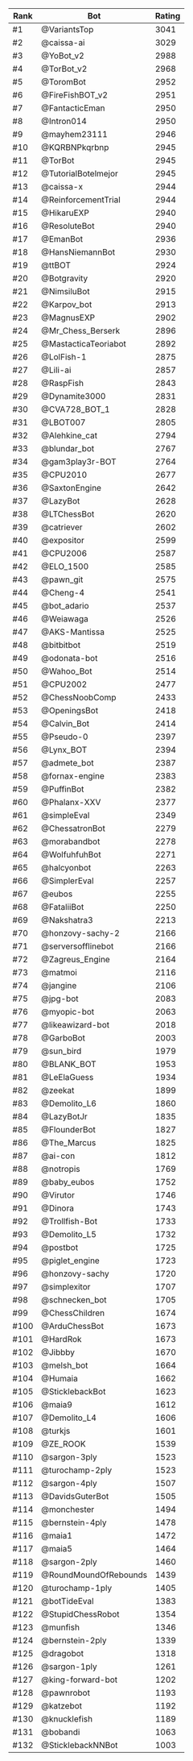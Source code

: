 Rank|Bot|Rating
---|---|---
#1|@VariantsTop|3041
#2|@caissa-ai|3029
#3|@YoBot_v2|2988
#4|@TorBot_v2|2968
#5|@ToromBot|2952
#6|@FireFishBOT_v2|2951
#7|@FantacticEman|2950
#8|@Intron014|2950
#9|@mayhem23111|2946
#10|@KQRBNPkqrbnp|2945
#11|@TorBot|2945
#12|@TutorialBotelmejor|2945
#13|@caissa-x|2944
#14|@ReinforcementTrial|2944
#15|@HikaruEXP|2940
#16|@ResoluteBot|2940
#17|@EmanBot|2936
#18|@HansNiemannBot|2930
#19|@ttBOT|2924
#20|@Botgravity|2920
#21|@NimsiluBot|2915
#22|@Karpov_bot|2913
#23|@MagnusEXP|2902
#24|@Mr_Chess_Berserk|2896
#25|@MastacticaTeoriabot|2892
#26|@LolFish-1|2875
#27|@Lili-ai|2857
#28|@RaspFish|2843
#29|@Dynamite3000|2831
#30|@CVA728_BOT_1|2828
#31|@LBOT007|2805
#32|@Alehkine_cat|2794
#33|@blundar_bot|2767
#34|@gam3play3r-BOT|2764
#35|@CPU2010|2677
#36|@SaxtonEngine|2642
#37|@LazyBot|2628
#38|@LTChessBot|2620
#39|@catriever|2602
#40|@expositor|2599
#41|@CPU2006|2587
#42|@ELO_1500|2585
#43|@pawn_git|2575
#44|@Cheng-4|2541
#45|@bot_adario|2537
#46|@Weiawaga|2526
#47|@AKS-Mantissa|2525
#48|@bitbitbot|2519
#49|@odonata-bot|2516
#50|@Wahoo_Bot|2514
#51|@CPU2002|2477
#52|@ChessNoobComp|2433
#53|@OpeningsBot|2418
#54|@Calvin_Bot|2414
#55|@Pseudo-0|2397
#56|@Lynx_BOT|2394
#57|@admete_bot|2387
#58|@fornax-engine|2383
#59|@PuffinBot|2382
#60|@Phalanx-XXV|2377
#61|@simpleEval|2349
#62|@ChessatronBot|2279
#63|@morabandbot|2278
#64|@WolfuhfuhBot|2271
#65|@halcyonbot|2263
#66|@SimplerEval|2257
#67|@eubos|2255
#68|@FataliiBot|2250
#69|@Nakshatra3|2213
#70|@honzovy-sachy-2|2166
#71|@serversofflinebot|2166
#72|@Zagreus_Engine|2164
#73|@matmoi|2116
#74|@jangine|2106
#75|@jpg-bot|2083
#76|@myopic-bot|2063
#77|@likeawizard-bot|2018
#78|@GarboBot|2003
#79|@sun_bird|1979
#80|@BLANK_BOT|1953
#81|@LeElaGuess|1934
#82|@zeekat|1899
#83|@Demolito_L6|1860
#84|@LazyBotJr|1835
#85|@FlounderBot|1827
#86|@The_Marcus|1825
#87|@ai-con|1812
#88|@notropis|1769
#89|@baby_eubos|1752
#90|@Virutor|1746
#91|@Dinora|1743
#92|@Trollfish-Bot|1733
#93|@Demolito_L5|1732
#94|@postbot|1725
#95|@piglet_engine|1723
#96|@honzovy-sachy|1720
#97|@simplexitor|1707
#98|@schnecken_bot|1705
#99|@ChessChildren|1674
#100|@ArduChessBot|1673
#101|@HardRok|1673
#102|@Jibbby|1670
#103|@melsh_bot|1664
#104|@Humaia|1662
#105|@SticklebackBot|1623
#106|@maia9|1612
#107|@Demolito_L4|1606
#108|@turkjs|1601
#109|@ZE_ROOK|1539
#110|@sargon-3ply|1523
#111|@turochamp-2ply|1523
#112|@sargon-4ply|1507
#113|@DavidsGuterBot|1505
#114|@monchester|1494
#115|@bernstein-4ply|1478
#116|@maia1|1472
#117|@maia5|1464
#118|@sargon-2ply|1460
#119|@RoundMoundOfRebounds|1439
#120|@turochamp-1ply|1405
#121|@botTideEval|1383
#122|@StupidChessRobot|1354
#123|@munfish|1346
#124|@bernstein-2ply|1339
#125|@dragobot|1318
#126|@sargon-1ply|1261
#127|@king-forward-bot|1202
#128|@pawnrobot|1193
#129|@katzebot|1192
#130|@knucklefish|1189
#131|@bobandi|1063
#132|@SticklebackNNBot|1003

